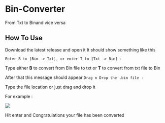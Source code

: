 # Bin-Converter
 From Txt to Binand vice versa

## How To Use

Download the latest release and open it
It should show something like this

`Enter B to [Bin -> Txt], or enter T to [Txt -> Bin] :`

Type either **B** to convert from Bin file to txt or **T** to convert from txt file to Bin

After that this message should appear `Drag n Drop the .bin file : `

Type the file location or just drag and drop it

For example :

![](https://i.imgur.com/w87mqlW.png)

Hit enter and Congratulations your file has been converted
